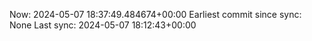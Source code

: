 Now: 2024-05-07 18:37:49.484674+00:00 Earliest commit since sync: None Last sync: 2024-05-07 18:12:43+00:00
